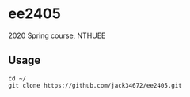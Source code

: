 # ee2405
2020 Spring course, NTHUEE
## Usage
```
cd ~/  
git clone https://github.com/jack34672/ee2405.git
```